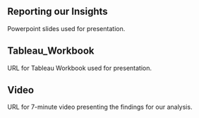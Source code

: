 ## Reporting our Insights

Powerpoint slides used for presentation.

## Tableau_Workbook

URL for Tableau Workbook used for presentation.

## Video

URL for 7-minute video presenting the findings for our analysis.
